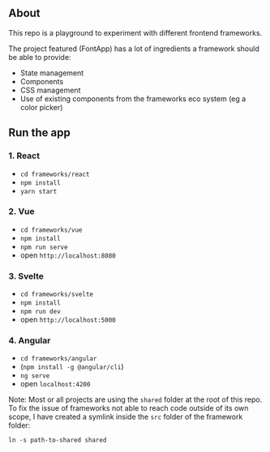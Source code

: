 ## About

This repo is a playground to experiment with different frontend frameworks.

The project featured (FontApp) has a lot of ingredients a framework should be able to provide:

- State management
- Components
- CSS management
- Use of existing components from the frameworks eco system (eg a color picker)



## Run the app

### 1. React
- `cd frameworks/react`
- `npm install`
- `yarn start`

### 2. Vue
- `cd frameworks/vue`
- `npm install`
- `npm run serve`
- open `http://localhost:8080`

### 3. Svelte
- `cd frameworks/svelte`
- `npm install`
- `npm run dev`
- open `http://localhost:5000`

### 4. Angular
- `cd frameworks/angular`
- (`npm install -g @angular/cli`)
- `ng serve`
- open `localhost:4200`

Note: Most or all projects are using the `shared` folder at the root of this repo. To fix the issue 
of frameworks not able to reach code outside of its own scope, I have created a symlink 
inside the `src` folder of the framework folder:

`ln -s path-to-shared shared`
